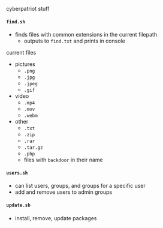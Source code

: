 cyberpatriot stuff

#### `find.sh`
- finds files with common extensions in the current filepath
    - outputs to `find.txt` and prints in console

current files
- pictures
    - `.png`
    - `.jpg`
    - `.jpeg`
    - `.gif`
- video
    - `.mp4`
    - `.mov`
    - `.webm`
- other
    - `.txt`
    - `.zip`
    - `.rar`
    - `.tar.gz`
    - `.php`
    - files with `backdoor` in their name

#### `users.sh`
- can list users, groups, and groups for a specific user
- add and remove users to admin groups

#### `update.sh`
- install, remove, update packages